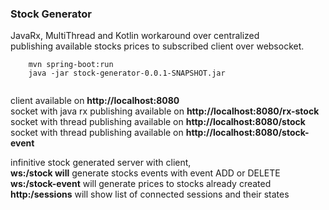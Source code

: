 ### Stock Generator

JavaRx, MultiThread and Kotlin workaround over centralized\
publishing available stocks prices to subscribed client over websocket.

```
    mvn spring-boot:run  
    java -jar stock-generator-0.0.1-SNAPSHOT.jar
    
```

client available on **http://localhost:8080**  
socket with java rx publishing available on **http://localhost:8080/rx-stock**
socket with thread publishing available on **http://localhost:8080/stock**
socket with thread publishing available on **http://localhost:8080/stock-event**

infinitive stock generated server with client,\
**ws:/stock will** generate stocks events with event ADD or DELETE\
**ws:/stock-event** will generate prices to stocks already created\
**http:/sessions** will show list of connected sessions and their states


